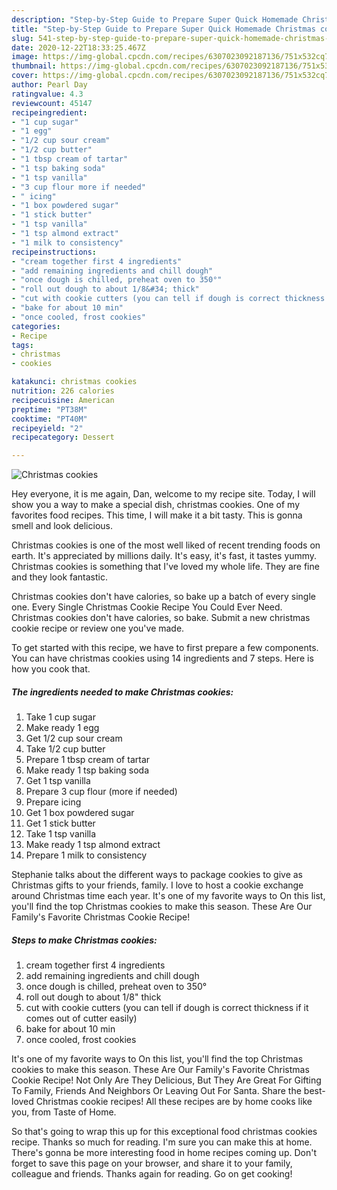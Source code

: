 ```yaml
---
description: "Step-by-Step Guide to Prepare Super Quick Homemade Christmas cookies"
title: "Step-by-Step Guide to Prepare Super Quick Homemade Christmas cookies"
slug: 541-step-by-step-guide-to-prepare-super-quick-homemade-christmas-cookies
date: 2020-12-22T18:33:25.467Z
image: https://img-global.cpcdn.com/recipes/6307023092187136/751x532cq70/christmas-cookies-recipe-main-photo.jpg
thumbnail: https://img-global.cpcdn.com/recipes/6307023092187136/751x532cq70/christmas-cookies-recipe-main-photo.jpg
cover: https://img-global.cpcdn.com/recipes/6307023092187136/751x532cq70/christmas-cookies-recipe-main-photo.jpg
author: Pearl Day
ratingvalue: 4.3
reviewcount: 45147
recipeingredient:
- "1 cup sugar"
- "1 egg"
- "1/2 cup sour cream"
- "1/2 cup butter"
- "1 tbsp cream of tartar"
- "1 tsp baking soda"
- "1 tsp vanilla"
- "3 cup flour more if needed"
- " icing"
- "1 box powdered sugar"
- "1 stick butter"
- "1 tsp vanilla"
- "1 tsp almond extract"
- "1 milk to consistency"
recipeinstructions:
- "cream together first 4 ingredients"
- "add remaining ingredients and chill dough"
- "once dough is chilled, preheat oven to 350°"
- "roll out dough to about 1/8&#34; thick"
- "cut with cookie cutters (you can tell if dough is correct thickness if it comes out of cutter easily)"
- "bake for about 10 min"
- "once cooled, frost cookies"
categories:
- Recipe
tags:
- christmas
- cookies

katakunci: christmas cookies 
nutrition: 226 calories
recipecuisine: American
preptime: "PT38M"
cooktime: "PT40M"
recipeyield: "2"
recipecategory: Dessert

---
```



![Christmas cookies](https://img-global.cpcdn.com/recipes/6307023092187136/751x532cq70/christmas-cookies-recipe-main-photo.jpg)

Hey everyone, it is me again, Dan, welcome to my recipe site. Today, I will show you a way to make a special dish, christmas cookies. One of my favorites food recipes. This time, I will make it a bit tasty. This is gonna smell and look delicious.

Christmas cookies is one of the most well liked of recent trending foods on earth. It's appreciated by millions daily. It's easy, it's fast, it tastes yummy. Christmas cookies is something that I've loved my whole life. They are fine and they look fantastic.

Christmas cookies don&#39;t have calories, so bake up a batch of every single one. Every Single Christmas Cookie Recipe You Could Ever Need. Christmas cookies don&#39;t have calories, so bake. Submit a new christmas cookie recipe or review one you&#39;ve made.


To get started with this recipe, we have to first prepare a few components. You can have christmas cookies using 14 ingredients and 7 steps. Here is how you cook that.

<!--inarticleads1-->

##### The ingredients needed to make Christmas cookies:

1. Take 1 cup sugar
1. Make ready 1 egg
1. Get 1/2 cup sour cream
1. Take 1/2 cup butter
1. Prepare 1 tbsp cream of tartar
1. Make ready 1 tsp baking soda
1. Get 1 tsp vanilla
1. Prepare 3 cup flour (more if needed)
1. Prepare  icing
1. Get 1 box powdered sugar
1. Get 1 stick butter
1. Take 1 tsp vanilla
1. Make ready 1 tsp almond extract
1. Prepare 1 milk to consistency


Stephanie talks about the different ways to package cookies to give as Christmas gifts to your friends, family. I love to host a cookie exchange around Christmas time each year. It&#39;s one of my favorite ways to On this list, you&#39;ll find the top Christmas cookies to make this season. These Are Our Family&#39;s Favorite Christmas Cookie Recipe! 

<!--inarticleads2-->

##### Steps to make Christmas cookies:

1. cream together first 4 ingredients
1. add remaining ingredients and chill dough
1. once dough is chilled, preheat oven to 350°
1. roll out dough to about 1/8&#34; thick
1. cut with cookie cutters (you can tell if dough is correct thickness if it comes out of cutter easily)
1. bake for about 10 min
1. once cooled, frost cookies


It&#39;s one of my favorite ways to On this list, you&#39;ll find the top Christmas cookies to make this season. These Are Our Family&#39;s Favorite Christmas Cookie Recipe! Not Only Are They Delicious, But They Are Great For Gifting To Family, Friends And Neighbors Or Leaving Out For Santa. Share the best-loved Christmas cookie recipes! All these recipes are by home cooks like you, from Taste of Home. 

So that's going to wrap this up for this exceptional food christmas cookies recipe. Thanks so much for reading. I'm sure you can make this at home. There's gonna be more interesting food in home recipes coming up. Don't forget to save this page on your browser, and share it to your family, colleague and friends. Thanks again for reading. Go on get cooking!
